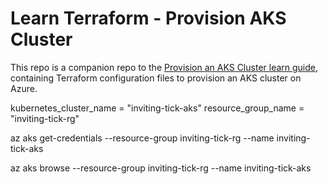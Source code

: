 # Learn Terraform - Provision AKS Cluster

This repo is a companion repo to the [Provision an AKS Cluster learn guide](https://learn.hashicorp.com/terraform/kubernetes/provision-aks-cluster), containing Terraform configuration files to provision an AKS cluster on Azure.


kubernetes_cluster_name = "inviting-tick-aks"
resource_group_name = "inviting-tick-rg"


az aks get-credentials --resource-group inviting-tick-rg --name inviting-tick-aks

az aks browse --resource-group inviting-tick-rg --name inviting-tick-aks

